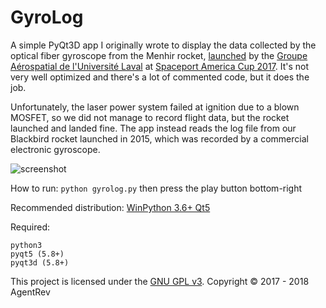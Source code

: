 # GyroLog

A simple PyQt3D app I originally wrote to display the data collected by the optical fiber gyroscope from the Menhir rocket, [launched](https://www.youtube.com/watch?v=VAV17hzAZ-k) by the [Groupe Aérospatial de l'Université Laval](https://www.facebook.com/groupeaerospatialul/) at [Spaceport America Cup 2017](https://www.spaceportamericacup.com/). It's not very well optimized and there's a lot of commented code, but it does the job.

Unfortunately, the laser power system failed at ignition due to a blown MOSFET, so we did not manage to record flight data, but the rocket launched and landed fine. The app instead reads the log file from our Blackbird rocket launched in 2015, which was recorded by a commercial electronic gyroscope.

![screenshot](https://user-images.githubusercontent.com/1380241/36078604-f91202ee-0f46-11e8-9160-f7bebb5381df.png)

How to run: `python gyrolog.py` then press the play button bottom-right

Recommended distribution: [WinPython 3.6+ Qt5](https://winpython.github.io/)

Required:

	python3
	pyqt5 (5.8+)
	pyqt3d (5.8+)

This project is licensed under the [GNU GPL v3](http://tldrlegal.com/l/gpl-3.0). Copyright © 2017 - 2018 AgentRev
